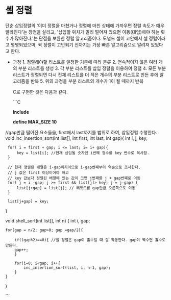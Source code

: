 # 셸 정렬

단순 삽입정렬의 '이미 정렬을 마쳤거나 정렬에 마친 상태에 가까우면 정렬 속도가 매우 빨라진다'는 장점을 살리고, '삽입할 위치가 멀리 떨어져 있으면 이동\(대입\)해야 하는 횟수가 많아진다.'는 단점을 보완한 정렬 알고리즘이다. 도널드 셸이 고안해서 셸 정렬이라고 명명되었으며, 퀵 정렬이 고안되기 전까지는 가장 빠른 알고리즘으로 알려져 있었다고 한다.

* 과정 1. 정렬해야할 리스트를 일정한 기준에 따라 분류 2. 연속적이지 않은 여러 개의 부분 리스트를 생성 3. 각 부분 리스트를 삽입 정렬을 이용하여 정렬 4. 모든 부분 리스트가 정렬되면 다시 전체 리스트를 더 적은 개수의 부분 리스트로 만든 후에 알고리즘을 반복 5. 위의 과정을 부분 리스트의 개수가 1이 될 때까지 반복

  C로 구현한 것은 다음과 같다.

  \`\`\`C

  **include**

  **define MAX\_SIZE 10**

//gap만큼 떨어진 요소들을, first에서 last까지를 범위로 하여, 삽입정렬 수행한다. void inc\_insertion\_sort\(int list\[\], int first, int last, int gap\){ int i, j, key;

```text
 for( i = first + gap; i <= last; i= i+ gap){
     key = list[i]; //현재 삽입될 숫자인 i번째 정수를 key 변수로 복사함.
 }

 // 현재 정렬된 배열은 i-gap까지이므로 i-gap번째부터 역순으로 조사한다.
 // j 값은 first 이상이어야 하고
 // key 값보다 정렬된 배열에 있는 값이 크면 j번째를 j + gap번째로 이동
 for( j = i -gap; j >= first && list[j]> key; j = j-gap) {
     list[j+gap] = list[j]; // 레코드를 gap만큼 오른쪽으로 이동
 }

 list[j+gap] = key;
```

}

void shell\_sort\(int list\[\], int n\) { int i, gap;

```text
for(gap = n/2; gap>0; gap =gap/2){

    if((gap%2)==0){ //셸 정렬은 gap이 홀수일 때 잘 작동한다. gap이 짝수면 홀수로 만든다.
    gap++;
    }

    for(i=0; i<gap; i++{
        inc_insertion_sort(list, i, n-1, gap);
    }
}
```

}

\`\`\`

